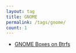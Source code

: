 ```yaml
---
layout: tag
title: GNOME
permalink: /tags/gnome/
count: 1
---
```


- [GNOME Boxes on Btrfs](https://www.jwillikers.com/gnome-boxes-on-btrfs)
